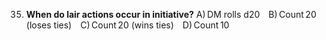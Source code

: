 35. **When do lair actions occur in initiative?**
    A) DM rolls d20 B) Count 20 (loses ties) C) Count 20 (wins ties) D) Count 10
